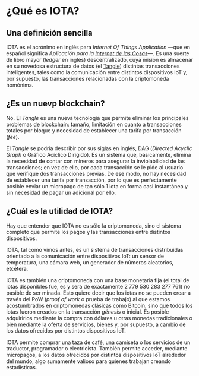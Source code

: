 # ¿Qué es IOTA?

## Una definición sencilla

IOTA es el acrónimo en inglés para *Internet Of Things Application* —que en español significa *Aplicación para la [Internet de las Cosas](https://es.wikipedia.org/wiki/Internet_de_las_cosas)*—. Es una suerte de libro mayor (*ledger* en inglés) descentralizado, cuya misión es almacenar en su novedosa estructura de datos (el [Tangle](tangle.md)) distintas transacciones inteligentes, tales como la comunicación entre distintos dispositivos IoT y, por supuesto, las transacciones relacionadas con la criptomoneda homónima.

## ¿Es un nuevp blockchain?

No. El *Tangle* es una nueva tecnología que permite eliminar los principales problemas de blockchain: tamaño, limitación en cuanto a transacciones totales por bloque y necesidad de establecer una tarifa por transacción (*fee*).

El *Tangle* se podría describir por sus siglas en inglés, DAG (*Directed Acyclic Graph* o Gráfico Acíclico Dirigido). Es un sistema que, básicamente, elimina la necesidad de contar con mineros para asegurar la inviolabilidad de las transacciones; en vez de ello, por cada transacción se le pide al usuario que verifique dos transacciones previas. De ese modo, no hay necesidad de establecer una tarifa por transacción, por lo que es perfectamente posible enviar un micropago de tan sólo 1 iota en forma casi instantánea y sin necesidad de pagar un adicional por ello.

## ¿Cuál es la utilidad de IOTA?

Hay que entender que IOTA no es sólo la criptomoneda, sino el sistema completo que permite los pagos y las transacciones entre distintos dispositivos.

IOTA, tal como vimos antes, es un sistema de transacciones distribuidas orientado a la comunicación entre dispositivos IoT: un sensor de temperatura, una cámara web, un generador de números aleatorios, etcétera.

IOTA es también una criptomoneda con una base monetaria fija (el total de iotas disponibles fue, es y será de exactamente 2 779 530 283 277 761) no pasible de ser minada. Esto quiere decir que los iotas no se pueden crear a través del PoW (*proof of work* o prueba de trabajo) al que estamos acostumbrados en criptomonedas clásicas como Bitcoin, sino que todos los iotas fueron creados en la transacción *génesis* o inicial. Es posible adquirirlos mediante la compra con dólares u otras monedas tradicionales o bien mediante la oferta de servicios, bienes y, por supuesto, a cambio de los datos ofrecidos por distintos dispositivos IoT.

IOTA permite comprar una taza de café, una camiseta o los servicios de un traductor, programador o electricista. También permite acceder, mediante micropagos, a los datos ofrecidos por distintos dispositivos IoT alrededor del mundo, algo sumamente valioso para quienes trabajan creando estadísticas.
